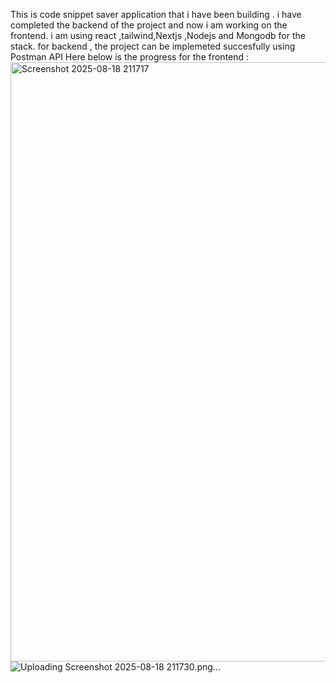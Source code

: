 This is code snippet saver application that i have been building . i have completed the backend of the project and now i am working on the frontend. 
i am using react ,tailwind,Nextjs ,Nodejs and Mongodb for the stack.
for backend , the project can be implemeted succesfully using Postman API
Here below is the progress for the frontend : 
<img width="1864" height="959" alt="Screenshot 2025-08-18 211717" src="https://github.com/user-attachments/assets/982cbe46-e952-40bf-92bd-14c0f6936190" />
![Uploading Screenshot 2025-08-18 211730.png…]()

